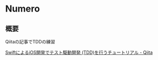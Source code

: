 # Numero

## 概要

Qiitaの記事でTDDの練習

[SwiftによるiOS開発でテスト駆動開発 \(TDD\)を行うチュートリアル \- Qiita](https://qiita.com/tamappe/items/369d4e74b3402a45b00a)
